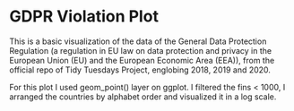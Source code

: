 
# GDPR Violation Plot

This is a basic visualization of the data of the General Data Protection Regulation (a regulation in EU law on 
data protection and privacy in the European Union (EU) and the European Economic Area (EEA)), from the official repo 
of Tidy Tuesdays Project, englobing 2018, 2019 and 2020. 

For this plot I used geom_point() layer on ggplot. I filtered the fins < 1000, I arranged the countries by alphabet order
and visualized it in a log scale. 

